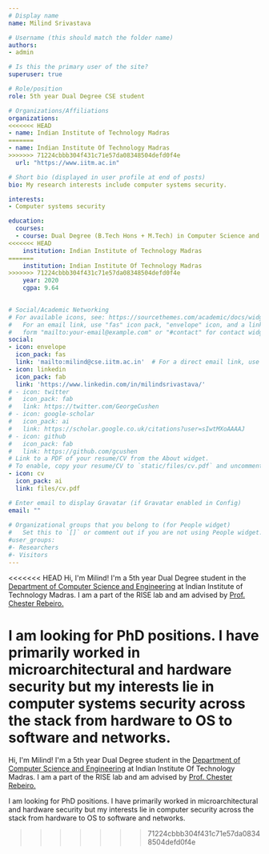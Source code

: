 ```yaml
---
# Display name
name: Milind Srivastava

# Username (this should match the folder name)
authors:
- admin

# Is this the primary user of the site?
superuser: true

# Role/position
role: 5th year Dual Degree CSE student

# Organizations/Affiliations
organizations:
<<<<<<< HEAD
- name: Indian Institute of Technology Madras
=======
- name: Indian Institute Of Technology Madras
>>>>>>> 71224cbbb304f431c71e57da08348504defd0f4e
  url: "https://www.iitm.ac.in"

# Short bio (displayed in user profile at end of posts)
bio: My research interests include computer systems security.

interests:
- Computer systems security

education:
  courses:
  - course: Dual Degree (B.Tech Hons + M.Tech) in Computer Science and Engineering
<<<<<<< HEAD
    institution: Indian Institute of Technology Madras
=======
    institution: Indian Institute Of Technology Madras
>>>>>>> 71224cbbb304f431c71e57da08348504defd0f4e
    year: 2020
    cgpa: 9.64
    

# Social/Academic Networking
# For available icons, see: https://sourcethemes.com/academic/docs/widgets/#icons
#   For an email link, use "fas" icon pack, "envelope" icon, and a link in the
#   form "mailto:your-email@example.com" or "#contact" for contact widget.
social:
- icon: envelope
  icon_pack: fas
  link: 'mailto:milind@cse.iitm.ac.in'  # For a direct email link, use "mailto:test@example.org".
- icon: linkedin
  icon_pack: fab
  link: 'https://www.linkedin.com/in/milindsrivastava/'
# - icon: twitter
#   icon_pack: fab
#   link: https://twitter.com/GeorgeCushen
# - icon: google-scholar
#   icon_pack: ai
#   link: https://scholar.google.co.uk/citations?user=sIwtMXoAAAAJ
# - icon: github
#   icon_pack: fab
#   link: https://github.com/gcushen
# Link to a PDF of your resume/CV from the About widget.
# To enable, copy your resume/CV to `static/files/cv.pdf` and uncomment the lines below.  
- icon: cv
  icon_pack: ai
  link: files/cv.pdf

# Enter email to display Gravatar (if Gravatar enabled in Config)
email: ""
  
# Organizational groups that you belong to (for People widget)
#   Set this to `[]` or comment out if you are not using People widget.  
#user_groups:
#- Researchers
#- Visitors
---
```


<<<<<<< HEAD
Hi, I'm Milind! I'm a 5th year Dual Degree student in the <a href="https://cse.iitm.ac.in">Department of Computer Science and Engineering</a> at Indian Institute of Technology Madras. I am a part of the RISE lab and am advised by <a href="http://cse.iitm.ac.in/~chester">Prof. Chester Rebeiro.</a>

I am looking for PhD positions. I have primarily worked in microarchitectural and hardware security but my interests lie in computer systems security across the stack from hardware to OS to software and networks.
=======
Hi, I'm Milind! I'm a 5th year Dual Degree student in the <a href="https://cse.iitm.ac.in">Department of Computer Science and Engineering</a> at Indian Institute Of Technology Madras. I am a part of the RISE lab and am advised by <a href="http://cse.iitm.ac.in/~chester">Prof. Chester Rebeiro.</a>

I am looking for PhD positions. I have primarily worked in microarchitectural and hardware security but my interests lie in computer security across the stack from hardware to OS to software and networks.
>>>>>>> 71224cbbb304f431c71e57da08348504defd0f4e
